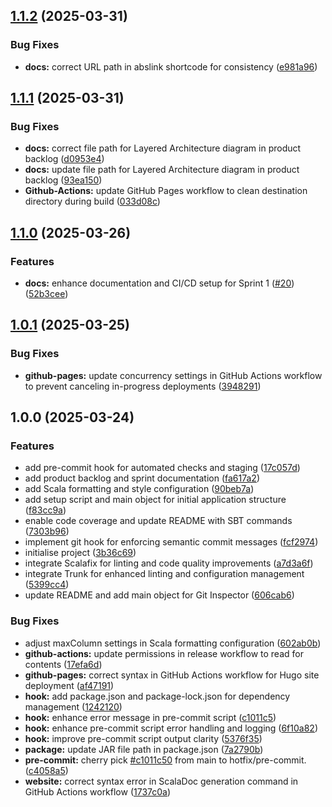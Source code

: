 ## [1.1.2](https://github.com/atomwalk12/PPS-22-git-insp/compare/v1.1.1...v1.1.2) (2025-03-31)

### Bug Fixes

* **docs:** correct URL path in abslink shortcode for consistency ([e981a96](https://github.com/atomwalk12/PPS-22-git-insp/commit/e981a9697e80be07e11d6af13c324201dea997c6))

## [1.1.1](https://github.com/atomwalk12/PPS-22-git-insp/compare/v1.1.0...v1.1.1) (2025-03-31)

### Bug Fixes

* **docs:** correct file path for Layered Architecture diagram in product backlog ([d0953e4](https://github.com/atomwalk12/PPS-22-git-insp/commit/d0953e4912b948b5855b272bd21ce8a85dea6db6))
* **docs:** update file path for Layered Architecture diagram in product backlog ([93ea150](https://github.com/atomwalk12/PPS-22-git-insp/commit/93ea15004a6d559566ae7c97bb0ecb58594bd11d))
* **Github-Actions:** update GitHub Pages workflow to clean destination directory during build ([033d08c](https://github.com/atomwalk12/PPS-22-git-insp/commit/033d08c6105c8e05e86d5edcd514897b2b6dec55))

## [1.1.0](https://github.com/atomwalk12/PPS-22-git-insp/compare/v1.0.1...v1.1.0) (2025-03-26)

### Features

* **docs:** enhance documentation and CI/CD setup for Sprint 1 ([#20](https://github.com/atomwalk12/PPS-22-git-insp/issues/20)) ([52b3cee](https://github.com/atomwalk12/PPS-22-git-insp/commit/52b3cee5b15ce303262e1f1a1dfde3a5ccabf679))

## [1.0.1](https://github.com/atomwalk12/PPS-22-git-insp/compare/v1.0.0...v1.0.1) (2025-03-25)

### Bug Fixes

* **github-pages:** update concurrency settings in GitHub Actions workflow to prevent canceling in-progress deployments ([3948291](https://github.com/atomwalk12/PPS-22-git-insp/commit/3948291ea1a84af8a67fd6d6a8a0d182940dd94c))

## 1.0.0 (2025-03-24)

### Features

* add pre-commit hook for automated checks and staging ([17c057d](https://github.com/atomwalk12/PPS-22-git-insp/commit/17c057dc89b714658ca99e2b62419ef1aa0370f7))
* add product backlog and sprint documentation ([fa617a2](https://github.com/atomwalk12/PPS-22-git-insp/commit/fa617a25eac774117d5c323429d8a65c283725b7))
* add Scala formatting and style configuration ([90beb7a](https://github.com/atomwalk12/PPS-22-git-insp/commit/90beb7aa333c961c61f5ca81ccb7f18366766a9f))
* add setup script and main object for initial application structure ([f83cc9a](https://github.com/atomwalk12/PPS-22-git-insp/commit/f83cc9aaa8467526f4477dc336b20c23e17cb630))
* enable code coverage and update README with SBT commands ([7303b96](https://github.com/atomwalk12/PPS-22-git-insp/commit/7303b96098aae51b84e5e3537adc3dda3dd9f63a))
* implement git hook for enforcing semantic commit messages ([fcf2974](https://github.com/atomwalk12/PPS-22-git-insp/commit/fcf2974258dcedab4fec5f47bd8bdaf9855ab69c))
* initialise project ([3b36c69](https://github.com/atomwalk12/PPS-22-git-insp/commit/3b36c697ae90e0ca58aa9050cc9fa83968473767))
* integrate Scalafix for linting and code quality improvements ([a7d3a6f](https://github.com/atomwalk12/PPS-22-git-insp/commit/a7d3a6fe95cb90986de708f785a743048403e03d))
* integrate Trunk for enhanced linting and configuration management ([5399cc4](https://github.com/atomwalk12/PPS-22-git-insp/commit/5399cc40d19f7a6a5384cc6331ae926d1f89f23d))
* update README and add main object for Git Inspector ([606cab6](https://github.com/atomwalk12/PPS-22-git-insp/commit/606cab64585ec22dd4aea02acbfd675badd5e8b6))

### Bug Fixes

* adjust maxColumn settings in Scala formatting configuration ([602ab0b](https://github.com/atomwalk12/PPS-22-git-insp/commit/602ab0bd24c0a5c4f86535f70b2b0820737c85a3))
* **github-actions:** update permissions in release workflow to read for contents ([17efa6d](https://github.com/atomwalk12/PPS-22-git-insp/commit/17efa6d91bc5bc54c61af36a5587012b47185e1f))
* **github-pages:** correct syntax in GitHub Actions workflow for Hugo site deployment ([af47191](https://github.com/atomwalk12/PPS-22-git-insp/commit/af47191225d20522dce988d4c810df035f26abf8))
* **hook:** add package.json and package-lock.json for dependency management ([1242120](https://github.com/atomwalk12/PPS-22-git-insp/commit/1242120daffb3c0779792cf46391ab60be77bd8f))
* **hook:** enhance error message in pre-commit script ([c1011c5](https://github.com/atomwalk12/PPS-22-git-insp/commit/c1011c50051c1a4981cf4e5cab673b632d2a08de))
* **hook:** enhance pre-commit script error handling and logging ([6f10a82](https://github.com/atomwalk12/PPS-22-git-insp/commit/6f10a822b243606c5b69dba764e6a111d1ae5172))
* **hook:** improve pre-commit script output clarity ([5376f35](https://github.com/atomwalk12/PPS-22-git-insp/commit/5376f356e9fe1c6276982340235ada253ebb13ef))
* **package:** update JAR file path in package.json ([7a2790b](https://github.com/atomwalk12/PPS-22-git-insp/commit/7a2790b8742385e109db7ced723830d3ca370046))
* **pre-commit:** cherry pick [#c1011c50](https://github.com/atomwalk12/PPS-22-git-insp/issues/c1011c50) from main to hotfix/pre-commit. ([c4058a5](https://github.com/atomwalk12/PPS-22-git-insp/commit/c4058a520ed427d32ef52148059139410e4df08e))
* **website:** correct syntax error in ScalaDoc generation command in GitHub Actions workflow ([1737c0a](https://github.com/atomwalk12/PPS-22-git-insp/commit/1737c0ad4e64110ef94d411d6b8a97cf5b117e35))
